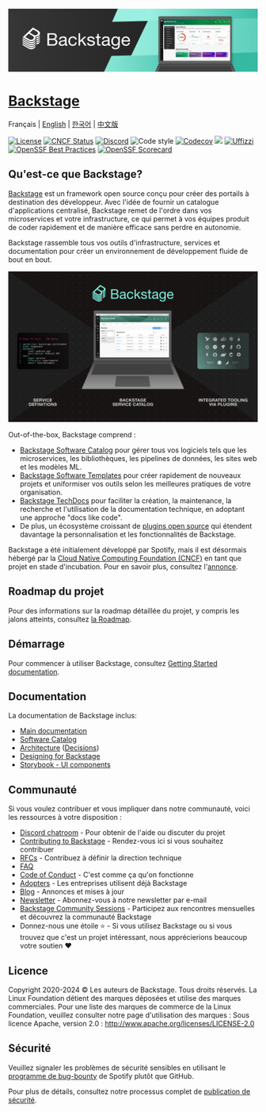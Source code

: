 [![headline](docs/assets/headline.png)](https://backstage.io/)

# [Backstage](https://backstage.io)

Français \| [English](README.md) \| [한국어](README-ko_kr.md) \| [中文版](README-zh_Hans.md)

[![License](https://img.shields.io/badge/License-Apache%202.0-blue.svg)](https://opensource.org/licenses/Apache-2.0)
[![CNCF Status](https://img.shields.io/badge/cncf%20status-incubation-blue.svg)](https://www.cncf.io/projects)
[![Discord](https://img.shields.io/discord/687207715902193673?logo=discord&label=Discord&color=5865F2&logoColor=white)](https://discord.gg/backstage-687207715902193673)
![Code style](https://img.shields.io/badge/code_style-prettier-ff69b4.svg)
[![Codecov](https://img.shields.io/codecov/c/github/backstage/backstage)](https://codecov.io/gh/backstage/backstage)
[![](https://img.shields.io/github/v/release/backstage/backstage)](https://github.com/backstage/backstage/releases)
[![Uffizzi](https://img.shields.io/endpoint?url=https%3A%2F%2Fapp.uffizzi.com%2Fapi%2Fv1%2Fpublic%2Fshields%2Fgithub.com%2Fbackstage%2Fbackstage)](https://app.uffizzi.com/ephemeral-environments/backstage/backstage)
[![OpenSSF Best Practices](https://bestpractices.coreinfrastructure.org/projects/7678/badge)](https://bestpractices.coreinfrastructure.org/projects/7678)
[![OpenSSF Scorecard](https://api.securityscorecards.dev/projects/github.com/backstage/backstage/badge)](https://securityscorecards.dev/viewer/?uri=github.com/backstage/backstage)

## Qu'est-ce que Backstage?

[Backstage](https://backstage.io/) est un framework open source conçu pour créer des portails à destination des développeur. Avec l'idée de fournir un catalogue d'applications centralisé, Backstage remet de l'ordre dans vos microservices et votre infrastructure, ce qui permet à vos équipes produit de coder rapidement et de manière efficace sans perdre en autonomie.

Backstage rassemble tous vos outils d'infrastructure, services et documentation pour créer un environnement de développement fluide de bout en bout.

![software-catalog](docs/assets/header.png)

Out-of-the-box, Backstage comprend :

- [Backstage Software Catalog](https://backstage.io/docs/features/software-catalog/) pour gérer tous vos logiciels tels que les microservices, les bibliothèques, les pipelines de données, les sites web et les modèles ML.
- [Backstage Software Templates](https://backstage.io/docs/features/software-templates/) pour créer rapidement de nouveaux projets et uniformiser vos outils selon les meilleures pratiques de votre organisation.
- [Backstage TechDocs](https://backstage.io/docs/features/techdocs/) pour faciliter la création, la maintenance, la recherche et l'utilisation de la documentation technique, en adoptant une approche "docs like code".
- De plus, un écosystème croissant de [plugins open source](https://github.com/backstage/backstage/tree/master/plugins) qui étendent davantage la personnalisation et les fonctionnalités de Backstage.

Backstage a été initialement développé par Spotify, mais il est désormais hébergé par la [Cloud Native Computing Foundation (CNCF)](https://www.cncf.io) en tant que projet en stade d'incubation. Pour en savoir plus, consultez l'[annonce](https://backstage.io/blog/2022/03/16/backstage-turns-two#out-of-the-sandbox-and-into-incubation).

## Roadmap du projet

Pour des informations sur la roadmap détaillée du projet, y compris les jalons atteints, consultez [la Roadmap](https://backstage.io/docs/overview/roadmap).

## Démarrage

Pour commencer à utiliser Backstage, consultez [Getting Started documentation](https://backstage.io/docs/getting-started).

## Documentation

La documentation de Backstage inclus:

- [Main documentation](https://backstage.io/docs)
- [Software Catalog](https://backstage.io/docs/features/software-catalog/)
- [Architecture](https://backstage.io/docs/overview/architecture-overview) ([Decisions](https://backstage.io/docs/architecture-decisions/))
- [Designing for Backstage](https://backstage.io/docs/dls/design)
- [Storybook - UI components](https://backstage.io/storybook)

## Communauté

Si vous voulez contribuer et vous impliquer dans notre communauté, voici les ressources à votre disposition :

- [Discord chatroom](https://discord.gg/backstage-687207715902193673) - Pour obtenir de l'aide ou discuter du projet
- [Contributing to Backstage](https://github.com/backstage/backstage/blob/master/CONTRIBUTING.md) - Rendez-vous ici si vous souhaitez contribuer
- [RFCs](https://github.com/backstage/backstage/labels/rfc) - Contribuez à définir la direction technique
- [FAQ](https://backstage.io/docs/FAQ)
- [Code of Conduct](CODE_OF_CONDUCT.md) - C'est comme ça qu'on fonctionne
- [Adopters](ADOPTERS.md) - Les entreprises utilisent déjà Backstage
- [Blog](https://backstage.io/blog/) - Annonces et mises à jour
- [Newsletter](https://spoti.fi/backstagenewsletter) - Abonnez-vous à notre newsletter par e-mail
- [Backstage Community Sessions](https://github.com/backstage/community) - Participez aux rencontres mensuelles et découvrez la communauté Backstage
- Donnez-nous une étoile ⭐️ - Si vous utilisez Backstage ou si vous trouvez que c'est un projet intéressant, nous apprécierions beaucoup votre soutien ❤️

## Licence

Copyright 2020-2024 © Les auteurs de Backstage. Tous droits réservés. La Linux Foundation détient des marques déposées et utilise des marques commerciales. Pour une liste des marques de commerce de la Linux Foundation, veuillez consulter notre page d'utilisation des marques : 
Sous licence Apache, version 2.0 : http://www.apache.org/licenses/LICENSE-2.0

## Sécurité

Veuillez signaler les problèmes de sécurité sensibles en utilisant le [programme de bug-bounty](https://hackerone.com/spotify) de Spotify plutôt que GitHub.

Pour plus de détails, consultez notre processus complet de [publication de sécurité](SECURITY.md).
